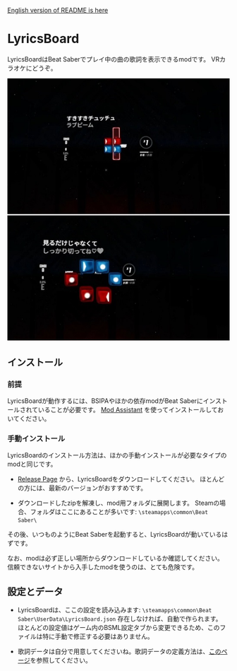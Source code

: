 [English version of README is here](README.md)

# LyricsBoard

LyricsBoardはBeat Saberでプレイ中の曲の歌詞を表示できるmodです。
VRカラオケにどうぞ。

![Overview image 1](docs/overview1.jpg)
![Overview image 2](docs/overview2.jpg)

## インストール

### 前提

LyricsBoardが動作するには、BSIPAやほかの依存modがBeat Saberにインストールされていることが必要です。
[Mod Assistant](https://github.com/Assistant/ModAssistant) を使ってインストールしておいてください。

### 手動インストール

LyricsBoardのインストール方法は、ほかの手動インストールが必要なタイプのmodと同じです。

- [Release Page](https://github.com/kan8pachi/LyricsBoard/releases) から、LyricsBoardをダウンロードしてください。
  ほとんどの方には、最新のバージョンがおすすめです。

- ダウンロードしたzipを解凍し、mod用フォルダに展開します。
  Steamの場合、フォルダはここにあることが多いです: `\steamapps\common\Beat Saber\`

その後、いつものようにBeat Saberを起動すると、LyricsBoardが動いているはずです。

なお、modは必ず正しい場所からダウンロードしているか確認してください。
信頼できないサイトから入手したmodを使うのは、とても危険です。

## 設定とデータ

- LyricsBoardは、ここの設定を読み込みます: `\steamapps\common\Beat Saber\UserData\LyricsBoard.json`
  存在しなければ、自動で作られます。
  ほとんどの設定値はゲーム内のBSML設定タブから変更できるため、このファイルは特に手動で修正する必要はありません。

- 歌詞データは自分で用意してくださいね。歌詞データの定義方法は、[このページ](docs/lyrics-ja.md)を参照してください。
